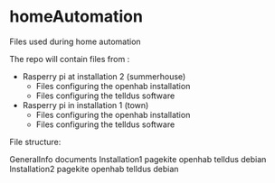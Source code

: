 # homeAutomation
Files used during home automation 

The repo will contain files from :
 - Rasperry pi at installation 2 (summerhouse)
    - Files configuring the openhab installation
    - Files configuring the telldus software
 - Rasperry pi in installation 1 (town)
    - Files configuring the openhab installation
    - Files configuring the telldus software


File structure:

GeneralInfo
    documents
Installation1
    pagekite
    openhab
    telldus
    debian
Installation2
    pagekite
    openhab
    telldus
    debian

